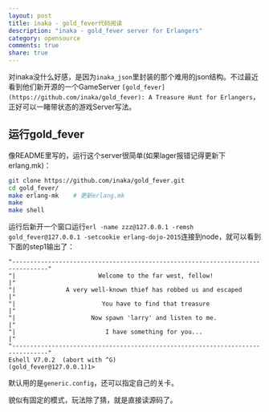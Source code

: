 ```yaml
---
layout: post
title: inaka - gold_fever代码阅读
description: "inaka - gold_fever server for Erlangers"
category: opensource
comments: true
share: true
---
```


对inaka没什么好感，是因为`inaka_json`里封装的那个难用的json结构。不过最近看到他们新开源的一个GameServer `[gold_fever](https://github.com/inaka/gold_fever): A Treasure Hunt for Erlangers`，正好可以一睹带状态的游戏Server写法。

## 运行gold_fever

像README里写的，运行这个server很简单(如果lager报错记得更新下erlang.mk)：

~~~bash
git clone https://github.com/inaka/gold_fever.git
cd gold_fever/
make erlang-mk    # 更新erlang.mk
make
make shell
~~~

运行后新开一个窗口运行`erl -name zzz@127.0.0.1 -remsh gold_fever@127.0.0.1 -setcookie erlang-dojo-2015`连接到node，就可以看到下面的step1输出了：

~~~
"--------------------------------------------------------------------------------"
"|                       Welcome to the far west, fellow!                       |"
"|              A very well-known thief has robbed us and escaped               |"
"|                        You have to find that treasure                        |"
"|                     Now spawn 'larry' and listen to me.                      |"
"|                         I have something for you...                          |"
"--------------------------------------------------------------------------------"
Eshell V7.0.2  (abort with ^G)
(gold_fever@127.0.0.1)1>
~~~

默认用的是`generic.config`，还可以指定自己的关卡。

貌似有固定的模式，玩法除了猜，就是直接读源码了。
